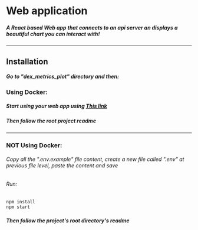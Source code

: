 # Web application

##### A React based Web app that connects to an api server an displays a beautiful chart you can interact with!

---

## Installation

##### Go to "dex_metrics_plot" directory and then:

### Using Docker:

##### Start using your web app using [This link][pllg]

##### Then follow the root project readme

---

### NOT Using Docker:

###### Copy all the ".env.example" file content, create a new file called ".env" at previous file level, paste the content and save

###### Run:

```sh
npm install
npm start
```

##### Then follow the project's root directory's readme

[pllg]: https://localhost:3000
